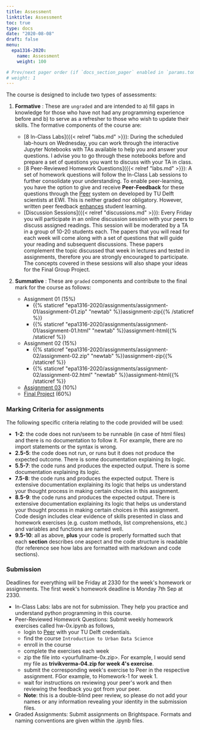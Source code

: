 ```yaml
---
title: Assessment
linktitle: Assessment
toc: true
type: docs
date: "2020-08-08"
draft: false
menu:
  epa1316-2020:
    name: Assessment
    weight: 100

# Prev/next pager order (if `docs_section_pager` enabled in `params.toml`)
# weight: 1
---
```


The course is designed to include two types of assessments:

1. **Formative** : These are `ungraded` and are intended to a) fill gaps in knowledge for those who have not had any programming experience before and b) to serve as a refresher to those who wish to update their skills. The formative components of the course are:

    * [8 In-Class Labs]({{< relref "labs.md" >}}): During the scheduled lab-hours on Wednesday, you can work through the interactive Jupyter Notebooks with TAs available to help you and answer your questions. I advise you to go through these notebooks before and prepare a set of questions you want to discuss with your TA in class.
    * [8 Peer-Reviewed Homework Questions]({{< relref "labs.md" >}}): A set of homework questions will follow the In-Class Lab sessions to further consolidate your understanding. To enable peer-learning, you have the option to give and receive **Peer-Feedback** for these questions through the [Peer](https://peer.tudelft.nl/) system on developed by TU Delft scientists at EWI. This is neither graded nor obligatory. However, written peer feedback [enhances](https://educationaltechnologyjournal.springeropen.com/articles/10.1186/s41239-016-0017-y) student learning.
    * [Discussion Sessions]({{< relref "discussions.md" >}}): Every Friday you will participate in an online discussion session with your peers to discuss assigned readings. This session will be moderated by a TA in a group of 10-20 students each. The papers that you will read for each week will come along with a set of questions that will guide your reading and subsequent discussions. These papers complement the topic discussed that week in lectures and tested in assignments, therefore you are strongly encouraged to participate. The concepts covered in these sessions will also shape your ideas for the Final Group Project.

2. **Summative** : These are `graded` components and contribute to the final mark for the course as follows:

    * Assignment 01 (15%)
      - {{% staticref "epa1316-2020/assignments/assignment-01/assignment-01.zip" "newtab" %}}assignment-zip{{% /staticref %}}
      - {{% staticref "epa1316-2020/assignments/assignment-01/assignment-01.html" "newtab" %}}assignment-html{{% /staticref %}}
    * Assignment 02 (15%)
      - {{% staticref "epa1316-2020/assignments/assignment-02/assignment-02.zip" "newtab" %}}assignment-zip{{% /staticref %}}
      - {{% staticref "epa1316-2020/assignments/assignment-02/assignment-02.html" "newtab" %}}assignment-html{{% /staticref %}}
    * [Assignment 03](#task_03) (10%)
    * [Final Project](#final_proj) (60%)

### Marking Criteria for assignments

The following specific criteria relating to the code provided will be used:

* **1-2**: the code does not run/seem to be runnable (in case of html files) and there is no documentation to follow it. For example, there are no import statements or the syntax is wrong.
* **2.5-5**: the code does not run, or runs but it does not produce the expected outcome. There is some documentation explaining its logic.
* **5.5-7**: the code runs and produces the expected output. There is some documentation explaining its logic.
* **7.5-8**: the code runs and produces the expected output. There is extensive documentation explaining its logic that helps us understand your thought process in making certain chocies in this assignment.
* **8.5-9**: the code runs and produces the expected output. There is extensive documentation explaining its logic that helps us understand your thought process in making certain choices in this assignment. Code design includes clear evidence of skills presented in class and homework exercises (e.g. custom methods, list comprehensions, etc.) and variables and functions are named well.
* **9.5-10**: all as above, **plus** your code is properly formatted such that each **section** describes one aspect and the code structure is readable (for reference see how labs are formatted with markdown and code sections).

### Submission

Deadlines for everything will be Friday at 2330 for the week's homework or assignments. The first week's homework deadline is Monday 7th Sep at 2330.

  * In-Class Labs: labs are not for submission. They help you practice and understand python programming in this course.
  * Peer-Reviewed Homework Questions: Submit weekly homework exercises called hw-0x.ipynb as follows,
    - login to [Peer](https://peer.tudelft.nl/) with your TU Delft credentials.
    - find the course ``Introduction to Urban Data Science``
    - enroll in the course
    - complete the exercises each week
    - zip the file into <yourfullname-0x.zip>. For example, I would send my file as **trivikverma-04.zip for week 4's exercise**.
    - submit the corresponding week's exercise to Peer in the respective assignment. FGor example, to Homework-1 for week 1.
    - wait for instructions on reviewing your peer's work and then reviewing the feedback you got from your peer.
    - **Note**: this is a double-blind peer review, so please do not add your names or any information revealing your identity in the submission files.
  * Graded Assignments: Submit assignments on Brightspace. Formats and naming conventions are given within the .ipynb files.
